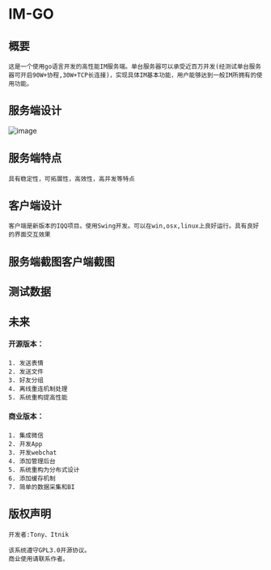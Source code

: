 # IM-GO

## 概要
	这是一个使用go语言开发的高性能IM服务端。单台服务器可以承受近百万并发(经测试单台服务器可开启90W+协程,30W+TCP长连接)，实现具体IM基本功能，用户能够达到一般IM所拥有的使用功能。
## 服务端设计
![image](http://git.oschina.net/Zhihui_Chen/im-go/raw/master/docs/images/login.png)
## 服务端特点
	具有稳定性，可拓展性，高效性，高并发等特点
## 客户端设计
	客户端是新版本的IQQ项目。使用Swing开发。可以在win,osx,linux上良好运行。具有良好的界面交互效果
## 服务端截图客户端截图

## 测试数据

## 未来
#### 开源版本：	1. 发送表情	2. 发送文件	3. 好友分组	4. 离线重连机制处理	5. 系统重构提高性能#### 商业版本：	1. 集成微信	2. 开发App	3. 开发webchat	4. 添加管理后台	5. 系统重构为分布式设计	6. 添加缓存机制	7. 简单的数据采集和BI

## 版权声明
	开发者:Tony、Itnik	该系统遵守GPL3.0开源协议。	商业使用请联系作者。